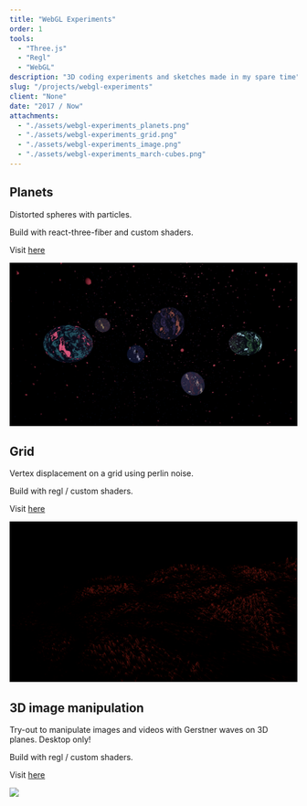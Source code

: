 ```yaml
---
title: "WebGL Experiments"
order: 1
tools:
  - "Three.js"
  - "Regl"
  - "WebGL"
description: "3D coding experiments and sketches made in my spare time"
slug: "/projects/webgl-experiments"
client: "None"
date: "2017 / Now"
attachments:
  - "./assets/webgl-experiments_planets.png"
  - "./assets/webgl-experiments_grid.png"
  - "./assets/webgl-experiments_image.png"
  - "./assets/webgl-experiments_march-cubes.png"
---
```


<div class="project--webgl content__wrapper">
<div class="content__left">

## Planets

Distorted spheres with particles.<br/>

Build with react-three-fiber and custom shaders.

Visit <a href="https://webgl-planets.netlify.app/" target="_blank">here</a>

</div>
<div class="content__right vert-align w-50">

<img src="./assets/webgl-experiments_planets.png" />

</div>
</div>

<div class="project--webgl content__wrapper">
<div class="content__left">

## Grid

Vertex displacement on a grid using perlin noise.<br/>

Build with regl / custom shaders.

Visit <a href="https://fabiantjoeaon.github.io/grid-vertex-displacement/" target="_blank">here</a>

</div>
<div class="content__right vert-align w-50">

<img src="./assets/webgl-experiments_grid.png" />

</div>
</div>

<div class="project--webgl content__wrapper">
<div class="content__left">

## 3D image manipulation

Try-out to manipulate images and videos with Gerstner waves on 3D planes.
Desktop only!<br/>

Build with regl / custom shaders.

Visit <a href="https://fabiantjoeaon.github.io/webgl-image-manipulation/" target="_blank">here</a>

</div>
<div class="content__right vert-align w-50">

<img src="./assets/webgl-experiments_image.png" />

</div>
</div>

<!--
<div class="project--webgl content__wrapper">
<div class="content__left">

## Meta balls / blobs

<strong>Early work</strong>

Small sketch when I just started out with WebGL that implements a <a target="_blank" href="https://threejs.org/examples/webgl_marchingcubes.html">marching cubes algorithm</a>
together with gravitational pull.

Build with THREE.

Visit <a href="https://fabiantjoeaon.github.io/gravitational-attraction-marching-cubes/" target="_blank">here</a>

</div>
<div class="content__right vert-align w-50">

<img src="./assets/webgl-experiments_march_cubes.png" />

</div>
</div>

<div class="project--webgl content__wrapper">
<div class="content__left">

## Animated noise

<strong>Early work</strong>

Animated perlin noise on a sphere, first try-out writing shaders

Build with THREE and custom shaders.

Visit <a href="https://fabiantjoeaon.github.io/sphere-perlin-vertex/" target="_blank">here</a>

</div>
<div class="content__right vert-align w-50">

<img src="./assets/webgl-experiments_perlin.png" />

</div>
</div>
-->